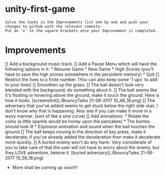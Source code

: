 # unity-first-game

```
Solve the tasks in the Improvements list one by one and push your changes to github with the relevant commits.
Put an 'x' in the square brackets once your Improvement is completed.
```

# Improvements

[] Add a background music track.
[] Add a Pause Menu which will have the following options in it:
	* Resume Game
	* New Game
	* High Scores (you'll have to save the high scores somewhere in the persistent memory)
	* Quit
[] Restrict the lives to a finite number. (You can also keep some '1 ups' to add to your lives)
[] Smoothen up the grass.
[] The ball doesn't look very blended with the background, do something about it.
[] The ball seems like it's floating or hovering above the ground, make it touch the ground. Here is how it looks.
	[screenshot](./BouncyTales 21-06-2017 10_48_18.png)
[] The adversary that you've added seems to get stuck below the right side stair, I don't know why that is happening. Also see if you can make it move in a wavy manner. (sort of like a sine curve)
[] Add animations:
	* Rotate the coins (a little sparkle would be honey upon the pancakes)
	* The bombs should look lit
	* Explosion animation and sound when the ball touches the ground
[] The ball keeps moving in the direction of key press, make it decelerate; if you've already added the deceleration then make it decelerate more quickly.
[] A buried enemy won't do any harm. Very considerate of you to take care of that the user will not have to worry about the enemy, but they LOVE adventure, beleive it.
	[buried adversary](./BouncyTales 21-06-2017 10_56_18.png)

- More shall be coming up soon!!!
